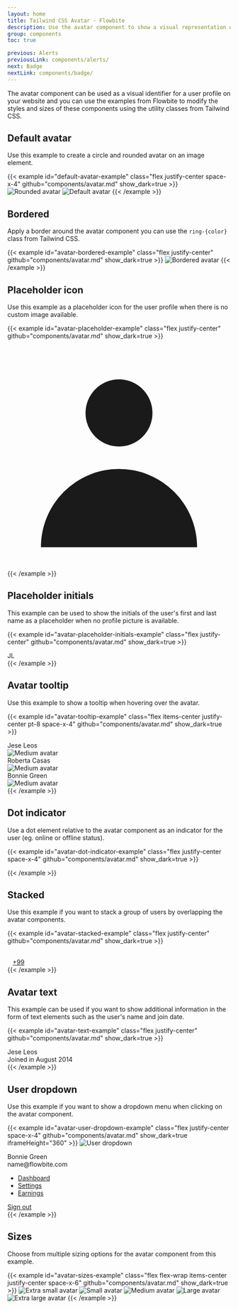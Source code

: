 ```yaml
---
layout: home
title: Tailwind CSS Avatar - Flowbite
description: Use the avatar component to show a visual representation of a user profile using an image element or SVG object based on multiple styles and sizes
group: components
toc: true

previous: Alerts
previousLink: components/alerts/
next: Badge
nextLink: components/badge/
---
```


The avatar component can be used as a visual identifier for a user profile on your website and you can use the examples from Flowbite to modify the styles and sizes of these components using the utility classes from Tailwind CSS.

## Default avatar

Use this example to create a circle and rounded avatar on an image element.

{{< example id="default-avatar-example" class="flex justify-center space-x-4" github="components/avatar.md" show_dark=true >}}
<img class="w-10 h-10 rounded-full" src="/docs/images/people/profile-picture-5.jpg" alt="Rounded avatar">
<img class="w-10 h-10 rounded" src="/docs/images/people/profile-picture-5.jpg" alt="Default avatar">
{{< /example >}}

## Bordered

Apply a border around the avatar component you can use the `ring-{color}` class from Tailwind CSS.

{{< example id="avatar-bordered-example" class="flex justify-center" github="components/avatar.md" show_dark=true >}}
<img class="w-10 h-10 p-1 rounded-full ring-2 ring-gray-300 dark:ring-gray-500" src="/docs/images/people/profile-picture-5.jpg" alt="Bordered avatar">
{{< /example >}}

## Placeholder icon

Use this example as a placeholder icon for the user profile when there is no custom image available.

{{< example id="avatar-placeholder-example" class="flex justify-center" github="components/avatar.md" show_dark=true >}}
<div class="relative w-10 h-10 overflow-hidden bg-gray-100 rounded-full dark:bg-gray-600">
    <svg class="absolute w-12 h-12 text-gray-400 -left-1" fill="currentColor" viewBox="0 0 20 20" xmlns="http://www.w3.org/2000/svg"><path fill-rule="evenodd" d="M10 9a3 3 0 100-6 3 3 0 000 6zm-7 9a7 7 0 1114 0H3z" clip-rule="evenodd"></path></svg>
</div>
{{< /example >}}

## Placeholder initials

This example can be used to show the initials of the user's first and last name as a placeholder when no profile picture is available.

{{< example id="avatar-placeholder-initials-example" class="flex justify-center" github="components/avatar.md" show_dark=true >}}
<div class="relative inline-flex items-center justify-center w-10 h-10 overflow-hidden bg-gray-100 rounded-full dark:bg-gray-600">
    <span class="font-medium text-gray-600 dark:text-gray-300">JL</span>
</div>
{{< /example >}}

## Avatar tooltip

Use this example to show a tooltip when hovering over the avatar.

{{< example id="avatar-tooltip-example" class="flex items-center justify-center pt-8 space-x-4" github="components/avatar.md" show_dark=true >}}
<div>
  <div id="tooltip-jese" role="tooltip" class="absolute z-10 invisible inline-block px-3 py-2 text-sm font-medium text-white transition-opacity duration-300 bg-gray-900 rounded-lg shadow-sm opacity-0 tooltip dark:bg-gray-700">
      Jese Leos
      <div class="tooltip-arrow" data-popper-arrow></div>
  </div>
  <img data-tooltip-target="tooltip-jese" class="w-10 h-10 rounded" src="/docs/images/people/profile-picture-5.jpg" alt="Medium avatar">
</div>
<div>
  <div id="tooltip-roberta" role="tooltip" class="absolute z-10 invisible inline-block px-3 py-2 text-sm font-medium text-white transition-opacity duration-300 bg-gray-900 rounded-lg shadow-sm opacity-0 tooltip dark:bg-gray-700">
      Roberta Casas
      <div class="tooltip-arrow" data-popper-arrow></div>
  </div>
  <img data-tooltip-target="tooltip-roberta" class="w-10 h-10 rounded" src="/docs/images/people/profile-picture-4.jpg" alt="Medium avatar">
</div>
<div>
  <div id="tooltip-bonnie" role="tooltip" class="absolute z-10 invisible inline-block px-3 py-2 text-sm font-medium text-white transition-opacity duration-300 bg-gray-900 rounded-lg shadow-sm opacity-0 tooltip dark:bg-gray-700">
      Bonnie Green
      <div class="tooltip-arrow" data-popper-arrow></div>
  </div>
  <img data-tooltip-target="tooltip-bonnie" class="w-10 h-10 rounded" src="/docs/images/people/profile-picture-3.jpg" alt="Medium avatar">
</div>
{{< /example >}}

## Dot indicator

Use a dot element relative to the avatar component as an indicator for the user (eg. online or offline status).

{{< example id="avatar-dot-indicator-example" class="flex justify-center space-x-4" github="components/avatar.md" show_dark=true >}}
<div class="relative">
    <img class="w-10 h-10 rounded-full" src="/docs/images/people/profile-picture-5.jpg" alt="">
    <span class="top-0 left-7 absolute  w-3.5 h-3.5 bg-green-400 border-2 border-white dark:border-gray-800 rounded-full"></span>
</div>
<div class="relative">
    <img class="w-10 h-10 rounded" src="/docs/images/people/profile-picture-5.jpg" alt="">
    <span class="absolute top-0 left-8 transform -translate-y-1/2 w-3.5 h-3.5 bg-red-400 border-2 border-white dark:border-gray-800 rounded-full"></span>
</div>
<div class="relative">
    <img class="w-10 h-10 rounded-full" src="/docs/images/people/profile-picture-5.jpg" alt="">
    <span class="bottom-0 left-7 absolute  w-3.5 h-3.5 bg-green-400 border-2 border-white dark:border-gray-800 rounded-full"></span>
</div>
<div class="relative">
    <img class="w-10 h-10 rounded" src="/docs/images/people/profile-picture-5.jpg" alt="">
    <span class="absolute bottom-0 left-8 transform translate-y-1/4 w-3.5 h-3.5 bg-green-400 border-2 border-white dark:border-gray-800 rounded-full"></span>
</div>
{{< /example >}}

## Stacked

Use this example if you want to stack a group of users by overlapping the avatar components.

{{< example id="avatar-stacked-example" class="flex justify-center" github="components/avatar.md" show_dark=true >}}
<div class="flex mb-5 -space-x-4">
    <img class="w-10 h-10 border-2 border-white rounded-full dark:border-gray-800" src="/docs/images/people/profile-picture-5.jpg" alt="">
    <img class="w-10 h-10 border-2 border-white rounded-full dark:border-gray-800" src="/docs/images/people/profile-picture-2.jpg" alt="">
    <img class="w-10 h-10 border-2 border-white rounded-full dark:border-gray-800" src="/docs/images/people/profile-picture-3.jpg" alt="">
    <img class="w-10 h-10 border-2 border-white rounded-full dark:border-gray-800" src="/docs/images/people/profile-picture-4.jpg" alt="">
</div>
<div class="flex -space-x-4">
    <img class="w-10 h-10 border-2 border-white rounded-full dark:border-gray-800" src="/docs/images/people/profile-picture-5.jpg" alt="">
    <img class="w-10 h-10 border-2 border-white rounded-full dark:border-gray-800" src="/docs/images/people/profile-picture-2.jpg" alt="">
    <img class="w-10 h-10 border-2 border-white rounded-full dark:border-gray-800" src="/docs/images/people/profile-picture-3.jpg" alt="">
    <a class="flex items-center justify-center w-10 h-10 text-xs font-medium text-white bg-gray-700 border-2 border-white rounded-full hover:bg-gray-600 dark:border-gray-800" href="#">+99</a>
</div>
{{< /example >}}

## Avatar text

This example can be used if you want to show additional information in the form of text elements such as the user's name and join date.

{{< example id="avatar-text-example" class="flex justify-center" github="components/avatar.md" show_dark=true >}}
<div class="flex items-center space-x-4">
    <img class="w-10 h-10 rounded-full" src="/docs/images/people/profile-picture-5.jpg" alt="">
    <div class="font-medium dark:text-white">
        <div>Jese Leos</div>
        <div class="text-sm text-gray-500 dark:text-gray-400">Joined in August 2014</div>
    </div>
</div>
{{< /example >}}

## User dropdown

Use this example if you want to show a dropdown menu when clicking on the avatar component.

{{< example id="avatar-user-dropdown-example" class="flex justify-center space-x-4" github="components/avatar.md" show_dark=true iframeHeight="360" >}}
<img id="avatarButton" type="button" data-dropdown-toggle="userDropdown" data-dropdown-placement="bottom-start" class="w-10 h-10 rounded-full cursor-pointer" src="/docs/images/people/profile-picture-5.jpg" alt="User dropdown">

<!-- Dropdown menu -->
<div id="userDropdown" class="z-10 hidden bg-white divide-y divide-gray-100 rounded-lg shadow w-44 dark:bg-gray-700 dark:divide-gray-600">
    <div class="px-4 py-3 text-sm text-gray-900 dark:text-white">
      <div>Bonnie Green</div>
      <div class="font-medium truncate">name@flowbite.com</div>
    </div>
    <ul class="py-2 text-sm text-gray-700 dark:text-gray-200" aria-labelledby="avatarButton">
      <li>
        <a href="#" class="block px-4 py-2 hover:bg-gray-100 dark:hover:bg-gray-600 dark:hover:text-white">Dashboard</a>
      </li>
      <li>
        <a href="#" class="block px-4 py-2 hover:bg-gray-100 dark:hover:bg-gray-600 dark:hover:text-white">Settings</a>
      </li>
      <li>
        <a href="#" class="block px-4 py-2 hover:bg-gray-100 dark:hover:bg-gray-600 dark:hover:text-white">Earnings</a>
      </li>
    </ul>
    <div class="py-1">
      <a href="#" class="block px-4 py-2 text-sm text-gray-700 hover:bg-gray-100 dark:hover:bg-gray-600 dark:text-gray-200 dark:hover:text-white">Sign out</a>
    </div>
</div>
{{< /example >}}

## Sizes

Choose from multiple sizing options for the avatar component from this example.

{{< example id="avatar-sizes-example" class="flex flex-wrap items-center justify-center space-x-6" github="components/avatar.md" show_dark=true >}}
<img class="w-6 h-6 rounded" src="/docs/images/people/profile-picture-5.jpg" alt="Extra small avatar">
<img class="w-8 h-8 rounded" src="/docs/images/people/profile-picture-5.jpg" alt="Small avatar">
<img class="w-10 h-10 rounded" src="/docs/images/people/profile-picture-5.jpg" alt="Medium avatar">
<img class="w-20 h-20 rounded" src="/docs/images/people/profile-picture-5.jpg" alt="Large avatar">
<img class="rounded w-36 h-36" src="/docs/images/people/profile-picture-5.jpg" alt="Extra large avatar">
{{< /example >}}
